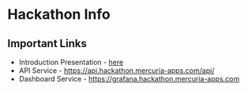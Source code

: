 # Hackathon Info

## Important Links

* Introduction Presentation - [here](./intro-presentation/Mercuria-Hackathon-on-the-day-presentation.pdf)
* API Service - https://api.hackathon.mercuria-apps.com/api/
* Dashboard Service - https://grafana.hackathon.mercuria-apps.com
